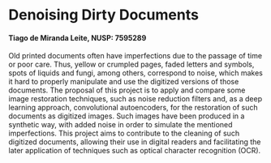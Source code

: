 # Denoising Dirty Documents
#### Tiago de Miranda Leite, NUSP: 7595289

Old printed documents often have imperfections due to the passage of time or poor care. Thus, yellow or crumpled pages, faded letters and symbols, spots of liquids and fungi, among others, correspond to noise, which makes it hard to properly manipulate and use the digitized versions of those documents. The proposal of this project is to apply and compare some image restoration techniques, such as noise reduction filters and, as a deep learning approach, convolutional autoencoders, for the restoration of such documents as digitized images. Such images have been produced in a synthetic way, with added noise in order to simulate the mentioned imperfections. This project aims to contribute to the cleaning of such digitized documents, allowing their use in digital readers and facilitating the later application of techniques such as optical character recognition (OCR).
